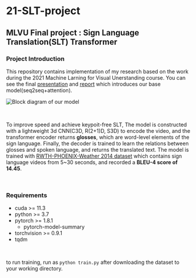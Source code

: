 # 21-SLT-project

## MLVU Final project : Sign Language Translation(SLT) Transformer

### Project Introduction
This repository contains implementation of my research based on the work during the 2021 Machine Larning for Visual Unerstanding course. You can see the final [presentation](https://www.youtube.com/watch?v=WEfdDxsFOCc&list=PL0E_1UqNACXDaCMnwgiM75SKIpHf2mpif&index=7) and [report](http://vip.joonseok.net/courses/mlvu_2021_1/projects/team07.pdf) which introduces our base model(seq2seq+attention). <br>

![Block diagram of our model](https://github.com/Seunghoon-Yi/21-SLT-project/assets/57204784/4baab743-d4ef-4257-9c4c-960862775eff)

<br>

To improve speed and achieve keypoit-free SLT, The model is constructed with a lightweight 3d CNN(C3D, R(2+1)D, S3D) to encode the video, and the transformer encoder returns **glosses**, which are word-level elements of the sign language. Finally, the decoder is trained to learn the relations between glosses and spoken language, and returns the translated text. The model is trained with [RWTH-PHOENIX-Weather 2014 dataset](https://www-i6.informatik.rwth-aachen.de/~koller/RWTH-PHOENIX/) which contains sign language videos from 5~30 seconds, and recorded a **BLEU-4 score of 14.45**.

<br>

### Requirements
* cuda >= 11.3
* python >= 3.7
* pytorch >= 1.8.1
  * pytorch-model-summary
* torchvision >= 0.9.1
* tqdm
  
<br>

to run training, run as <code>python train.py</code> after downloading the dataset to your working directory. 
